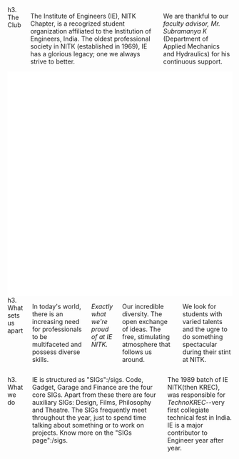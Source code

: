 <div class="row">
<div class="eight columns" id="the-club">
h3. The Club

The Institute of Engineers (IE), NITK Chapter, is a recogrized student organization affiliated to the Institution of Engineers, India. The oldest professional society in NITK (established in 1969), IE has a glorious legacy; one we always strive to better.

We are thankful to our *faculty advisor, Mr. Subramanya K* (Department of Applied Mechanics and Hydraulics) for his continuous support.
</div>

<div class="six columns">
<img id="logo" src="/images/ie-logo.png" width="100%" height="auto">
</div>
</div>

<div class="row">
<div class="eight columns">
h3. What sets us apart

In today's world, there is an increasing need for professionals to be multifaceted and possess diverse skills.

_Exactly what we're proud of at IE NITK._

Our incredible diversity. The open exchange of ideas. The free, stimulating atmosphere that follows us around.

We look for students with varied talents and the ugre to do something spectacular during their stint at NITK.

</div>
<div class="seven columns">

h3. What we do

IE is structured as "SIGs":/sigs. Code, Gadget, Garage and Finance are the four core SIGs. Apart from these there are four auxiliary SIGs: Design, Films, Philosophy and Theatre. The SIGs frequently meet throughout the year, just to spend time talking about something or to work on projects. Know more on the "SIGs page":/sigs.

The 1989 batch of IE NITK(then KREC), was responsible for *TechnoKREC*--very first collegiate technical fest in India. IE is a major contributor to Engineer year after year.

</div>
</div>
